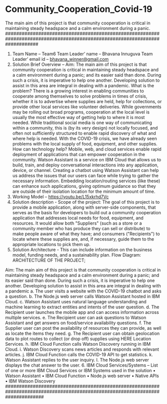 # Community_Cooperation_Covid-19
The main aim of this project is that community cooperation is critical in maintaining steady headspace and a calm environment during a panic.
############################################################################################################################
1.	Team Name – Team6
Team Leader’ name – Bhavana Innuguva
Team Leader’ email id – bhavana_winner@gmail.com
2.	Solution Brief Overview – 
Aim:
The main aim of this project is that community cooperation is critical in maintaining steady headspace and a calm environment during a panic; and its easier said than done. During such a crisis, it is imperative to help one another. Developing solution to assist in this area are integral in dealing with a pandemic.
What is the problem?
There is a growing interest in enabling communities to cooperate among themselves to solve problems in times of crisis, whether it is to advertise where supplies are held, help for collections, or provide other local services like volunteer deliveries. While governments may be rolling out broad programs, cooperation at the local level is usually the most effective way of getting help to where it is most needed. While traditional social media is one way of communicating within a community, this is (by its very design) not locally focused, and often not sufficiently structured to enable rapid discovery of what and where help is needed. With the COVID-19 crisis, we have already seen problems with the local supply of food, equipment, and other supplies.
How can technology help?
Mobile, web, and cloud services enable rapid deployment of applications that can empower cooperation in the community. Watson Assistant is a service on IBM Cloud that allows us to build, train, and deploy conversational interactions into any application, device, or channel. Creating a chatbot using Watson Assistant can help us address the issues that our users can face while trying to gather the necessary information. Embedding location/routing services (like these) can enhance such applications, giving optimum guidance so that they are outside of their isolation location for the minimum amount of time. 
3.	Working Model – https://youtu.be/L15xkrhd7Vc
4.	Solution description -
Scope of the project: The goal of this project is to provide a mobile application, along with server-side components, that serves as the basis for developers to build out a community cooperation application that addresses local needs for food, equipment, and resources. It would allow both "Suppliers" (such as a store or a community member who has produce they can sell or distribute) to make people aware of what they have; and consumers ("Recipients") to locate where these supplies are, and, if necessary, guide them to the appropriate locations to pick them up.
5.	Solution Architecture - This can include information on the business model, funding needs, and a sustainability plan.
Flow Diagram:
ARCHITECTURE OF THE PROJECT;
 
Aim: The main aim of this project is that community cooperation is critical in maintaining steady headspace and a calm environment during a panic; and its easier said than done. During such a crisis, it is imperative to help one another. Developing solution to assist in this area are integral in dealing with a pandemic
a.	The user visits a website with the COVID-19 chatbot and asks a question.
b.	The Node.js web server calls Watson Assistant hosted in IBM Cloud.
c.	Watson Assistant uses natural language understanding and machine learning to extract entities and intents of the user question.
d.	The Recipient user launches the mobile app and can access information across multiple services.
e.	The Recipient user can ask questions to Watson Assistant and get answers on food/service availability questions.
f.	The Supplier user can post the availability of resources they can provide, as well as locate the items they need.
g.	The Recipient user can obtain geolocation data to plot routes to collect (or drop off) supplies using HERE Location Services.
h.	IBM Cloud Function calls Watson Discovery running in IBM Cloud.
i.	Watson Discovery scans news articles and responds with relevant articles.
j.	IBM Cloud Function calls the COVID-19 API to get statistics.
k.	Watson Assistant replies to the user inquiry.
l.	The Node.js web server displays the chat answer to the user.
6.	IBM Cloud Services/Systems – List of one or more IBM Cloud Services or IBM Systems used in the solution
•	Watson Assistant
•	IBM Cloud Function
•	Node.js web server
•	Native APIs
•	IBM Watson Discovery
##############################################################################################################################
